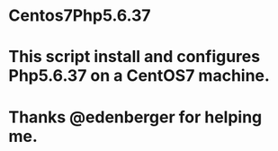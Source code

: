 # Centos7Php5.6.37
# This script install and configures Php5.6.37 on a CentOS7 machine.
# Thanks @edenberger for helping me.
